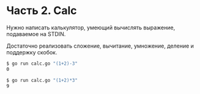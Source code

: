 # Часть 2. Calc

Нужно написать калькулятор, умеющий вычислять выражение, подаваемое на STDIN.

Достаточно реализовать сложение, вычитание, умножение, деление и поддержку скобок.

```    bash
$ go run calc.go "(1+2)-3"
0

$ go run calc.go "(1+2)*3"
9
```